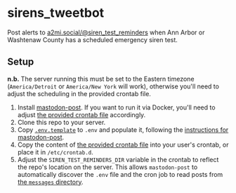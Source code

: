 # sirens_tweetbot

Post alerts to [a2mi.social/@siren_test_reminders](https://a2mi.social/@siren_test_reminders) when Ann Arbor or Washtenaw County has a scheduled emergency siren test.

## Setup

**n.b.** The server running this must be set to the Eastern timezone (`America/Detroit` or `America/New York` will work), otherwise you'll need to adjust the scheduling in the provided crontab file.

1. Install [mastodon-post](https://github.com/cdzombak/mastodon-post). If you want to run it via Docker, you'll need to adjust [the provided crontab file](https://github.com/cdzombak/sirens_tweetbot/blob/master/crontab.d/siren-test-reminders.cron) accordingly.
2. Clone this repo to your server.
3. Copy [`.env.template`](https://github.com/cdzombak/sirens_tweetbot/blob/master/.env.template) to `.env` and populate it, following the [instructions for mastodon-post](https://github.com/cdzombak/mastodon-post/blob/main/README.md#credentials-and-server-configuration).
4. Copy the content of [the provided crontab file](https://github.com/cdzombak/sirens_tweetbot/blob/master/crontab.d/siren-test-reminders.cron) into your user's crontab, or place it in `/etc/crontab.d`.
5. Adjust the `SIREN_TEST_REMINDERS_DIR` variable in the crontab to reflect the repo's location on the server. This allows `mastodon-post` to automatically discover the `.env` file and the cron job to read posts from [the `messages` directory](https://github.com/cdzombak/sirens_tweetbot/blob/master/messages).

